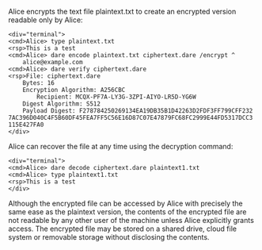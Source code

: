 
Alice encrypts the text file plaintext.txt to create an encrypted version
readable only by Alice:


~~~~
<div="terminal">
<cmd>Alice> type plaintext.txt
<rsp>This is a test
<cmd>Alice> dare encode plaintext.txt ciphertext.dare /encrypt ^
    alice@example.com 
<cmd>Alice> dare verify ciphertext.dare
<rsp>File: ciphertext.dare
    Bytes: 16
    Encryption Algorithm: A256CBC
        Recipient: MCQX-PF7A-LY3G-3ZPI-AIYO-LR5D-YG6W
    Digest Algorithm: S512
    Payload Digest: F278784250269134EA19DB35B1D42263D2FDF3FF799CFF232
7AC396D040C4F5B60DF45FEA7FF5C56E16D87C07E47879FC68FC2999E44FD5317DCC3
115E427FA0
</div>
~~~~

Alice can recover the file at any time using the decryption command:


~~~~
<div="terminal">
<cmd>Alice> dare decode ciphertext.dare plaintext1.txt
<cmd>Alice> type plaintext1.txt
<rsp>This is a test
</div>
~~~~

Although the encrypted file can be accessed by Alice with precisely the same ease as the plaintext
version, the contents of the encrypted file are not readable by any other user of the machine unless 
Alice explicitly grants access. The encrypted file may be stored on a shared drive, cloud file system
or removable storage without disclosing the contents.

